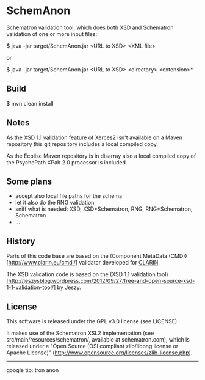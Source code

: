 SchemAnon
=========

Schematron validation tool, which does both XSD and Schematron
validation of one or more input files:

$ java -jar target/SchemAnon.jar \<URL to XSD\> \<XML file\>

or

$ java -jar target/SchemAnon.jar \<URL to XSD\> \<directory\> \<extension\>*

Build
-----

$ mvn clean install

Notes
-----

As the XSD 1.1 validation feature of Xerces2 isn't available on a Maven
repository this git repository includes a local compiled copy.

As the Ecplise Maven repository is in disarray also a local compiled copy
of the PsychoPath XPah 2.0 processor is included.

Some plans
----------
* accept also local file paths for the schema
* let it also do the RNG validation
* sniff what is needed: XSD, XSD+Schematron, RNG, RNG+Schematron, Schematron
* ...

History
-------
Parts of this code base are based on the (Component MetaData (CMD))[http://www.clarin.eu/cmdi/] validator
developed for [CLARIN](http://www.clarin.eu).

The XSD validation code is based on the (XSD 1.1 validation
tool)[http://jeszysblog.wordpress.com/2012/09/27/free-and-open-source-xsd-1-1-validation-tool/] by Jeszy.

License
-------
This software is released under the GPL v3.0 license (see LICENSE).

It makes use of the Schematron XSL2 implementation (see src/main/resources/schematron/, available at schematron.com), which is released under a "Open Source (OSI compliant zlib/libpng license or Apache License)" (http://www.opensource.org/licenses/zlib-license.php).

---
google tip: tron anon
